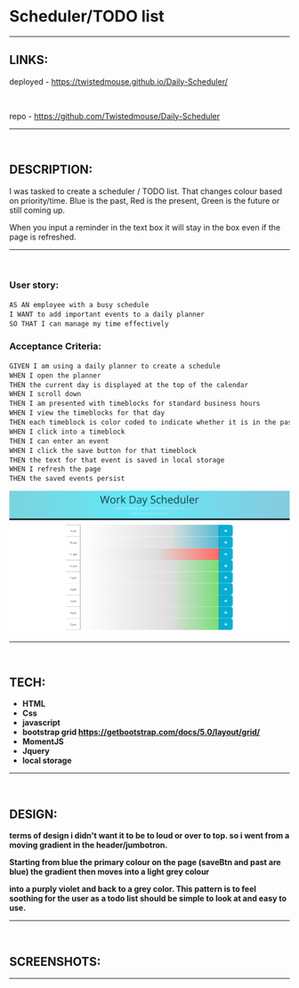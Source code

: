 # Scheduler/TODO list
---
## LINKS:
deployed - https://twistedmouse.github.io/Daily-Scheduler/ 

<br>

repo - https://github.com/Twistedmouse/Daily-Scheduler

---

<br>

## DESCRIPTION: 

<p>I was tasked to create a scheduler / TODO list. That changes colour based on priority/time. Blue is the past, Red is the present, 
Green is the future or still coming up.</p> 

<p>When you input a reminder in the text box it will stay in the box even if the page is refreshed. </p>

---

<br>

### User story: 

```md
AS AN employee with a busy schedule
I WANT to add important events to a daily planner
SO THAT I can manage my time effectively
```
### Acceptance Criteria:

```md
GIVEN I am using a daily planner to create a schedule
WHEN I open the planner
THEN the current day is displayed at the top of the calendar
WHEN I scroll down
THEN I am presented with timeblocks for standard business hours
WHEN I view the timeblocks for that day
THEN each timeblock is color coded to indicate whether it is in the past, present, or future
WHEN I click into a timeblock
THEN I can enter an event
WHEN I click the save button for that timeblock
THEN the text for that event is saved in local storage
WHEN I refresh the page
THEN the saved events persist
```

<b>

![](assests/imgs/staticPreveiw.png)

---

<br>

## TECH:

- HTML
- Css
- javascript
- bootstrap grid https://getbootstrap.com/docs/5.0/layout/grid/
- MomentJS
- Jquery  
- local storage 

---

<br>

## DESIGN: 
<p>terms of design i didn't want it to be to loud or over to top. so i went from a moving gradient in the header/jumbotron.</p>
<p>Starting from blue the primary colour on the page (saveBtn and past are blue) the gradient then moves into a light grey colour </p>
<p>into a purply violet and back to a grey color. This pattern is to feel soothing for the user as a todo list should be simple to 
look at and easy to use.   </p>

---

<br>

## SCREENSHOTS:


---

<br>

